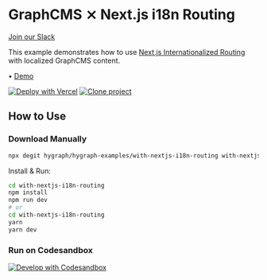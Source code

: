 # GraphCMS ⨯ Next.js i18n Routing

[Join our Slack](https://slack.graphcms.com)

This example demonstrates how to use [Next.js Internationalized Routing](https://nextjs.org/docs/advanced-features/i18n-routing) with localized GraphCMS content.

• [Demo](https://graphcms-with-nextjs-i18n-routing.vercel.app)

[![Deploy with Vercel](https://vercel.com/button)](https://vercel.com/import/project?template=https://github.com/GraphCMS/graphcms-examples/tree/master/with-nextjs-i18n-routing) [![Clone project](https://graphcms.com/button)](https://app.graphcms.com/clone/0ff23f7a41ce4da69a366ab299cc24d8)

## How to Use

### Download Manually

```bash
npx degit hygraph/hygraph-examples/with-nextjs-i18n-routing with-nextjs-i18n-routing
```

Install & Run:

```bash
cd with-nextjs-i18n-routing
npm install
npm run dev
# or
cd with-nextjs-i18n-routing
yarn
yarn dev
```

### Run on Codesandbox

[![Develop with Codesandbox](https://codesandbox.io/static/img/play-codesandbox.svg)](https://codesandbox.io/s/github/GraphCMS/graphcms-examples/tree/master/with-nextjs-i18n-routing)
